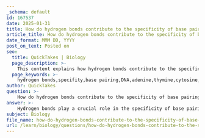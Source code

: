```yaml
---
_schema: default
id: 167537
date: 2025-01-31
title: How do hydrogen bonds contribute to the specificity of base pairing in DNA?
article_title: How do hydrogen bonds contribute to the specificity of base pairing in DNA?
date_format: MMM DD, YYYY
post_on_text: Posted on
seo:
  title: QuickTakes | Biology
  page_description: >-
    This content explains how hydrogen bonds contribute to the specificity of base pairing in DNA, emphasizing their role in maintaining DNA stability, accurate replication, and the transmission of genetic information.
  page_keywords: >-
    hydrogen bonds,specifity,base pairing,DNA,adenine,thymine,cytosine,guanine,stability,genetic information,replication,transcription,complementary base pairing
author: QuickTakes
question: >-
    How do hydrogen bonds contribute to the specificity of base pairing in DNA?
answer: >-
    Hydrogen bonds play a crucial role in the specificity of base pairing in DNA, which is fundamental for the accurate replication and transcription of genetic information. Here’s how hydrogen bonds contribute to this specificity:\n\n1. **Specific Pairing**: In DNA, the nitrogenous bases pair in a specific manner: adenine (A) pairs with thymine (T) through two hydrogen bonds, while cytosine (C) pairs with guanine (G) through three hydrogen bonds. This specificity arises from the unique shape and chemical properties of each base, which allow them to form hydrogen bonds only with their complementary partner. For example, the structure of adenine allows it to form two hydrogen bonds with thymine, while cytosine's structure enables it to form three hydrogen bonds with guanine.\n\n2. **Stability and Integrity**: The number of hydrogen bonds between base pairs contributes to the overall stability of the DNA molecule. The stronger interaction between G and C (three hydrogen bonds) compared to A and T (two hydrogen bonds) means that regions of DNA with a higher GC content are generally more stable. This stability is essential for maintaining the integrity of the genetic information during processes such as DNA replication.\n\n3. **Accurate Replication**: During DNA replication, the complementary base pairing facilitated by hydrogen bonds ensures that each strand serves as a template for the synthesis of a new complementary strand. This mechanism is vital for preserving the genetic code, as it allows for the accurate copying of information from one generation to the next.\n\n4. **Cumulative Effect**: Although individual hydrogen bonds are relatively weak, the cumulative effect of numerous hydrogen bonds across the length of the DNA molecule provides substantial stability. This collective strength is essential for maintaining the double helix structure under physiological conditions.\n\nIn summary, hydrogen bonds not only stabilize the DNA double helix but also ensure the specificity of base pairing, which is critical for the accurate transmission of genetic information. This specificity is a key factor in the fidelity of DNA replication and the proper functioning of cellular processes.
subject: Biology
file_name: how-do-hydrogen-bonds-contribute-to-the-specificity-of-base-pairing-in-dna.md
url: /learn/biology/questions/how-do-hydrogen-bonds-contribute-to-the-specificity-of-base-pairing-in-dna
---
```


&nbsp;